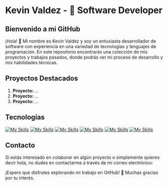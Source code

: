 # Kevin Valdez - 🚀 Software Developer

## Bienvenido a mi GitHub

¡Hola! 👋 Mi nombre es Kevin Valdez y soy un entusiasta desarrollador de software con experiencia en una variedad de tecnologías y lenguajes de programación. En este repositorio encontrarás una colección de mis proyectos y trabajos pasados, donde podrás ver mi proceso de desarrollo y mis habilidades técnicas.

## Proyectos Destacados

1. **Proyecto:** ...
2. **Proyecto:** ...
3. **Proyecto:** ...

## Tecnologías

[![My Skills](https://skillicons.dev/icons?i=idea,pycharm,vscode,eclipse&perline=3)](https://skillicons.dev)
[![My Skills](https://skillicons.dev/icons?i=java,python,js)](https://skillicons.dev)
[![My Skills](https://skillicons.dev/icons?i=html,css,bootstrap)](https://skillicons.dev)
[![My Skills](https://skillicons.dev/icons?i=spring)](https://skillicons.dev)
[![My Skills](https://skillicons.dev/icons?i=react)](https://skillicons.dev)
[![My Skills](https://skillicons.dev/icons?i=mysql)](https://skillicons.dev)


## Contacto

Si estás interesado en colaborar en algún proyecto o simplemente quieres decir hola, no dudes en contactarme a través de mi correo electrónico: 

¡Espero que disfrutes explorando mi trabajo en GitHub! 🎉 Muchas gracias por tu interés.
